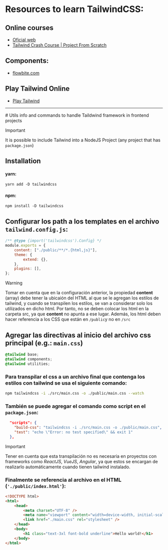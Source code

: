 # Resources to learn TailwindCSS:

## Online courses

-   [Oficial web](https://tailwindcss.com/docs/installation)
-   [Tailwind Crash Course | Project From Scratch](https://www.youtube.com/watch?v=dFgzHOX84xQ)

## Components:

-   [flowbite.com](https://flowbite.com/docs/components)

## Play Tailwind Online

-   [Play Tailwind](https://play.tailwindcss.com/)

<hr />
# Utils info and commands to handle Taildwind framework in frontend projects

> [!IMPORTANT]  
> It is possible to include Tailwind into a NodeJS Project (any project that has `package.json`)

## Installation

#### yarn:

```
yarn add -D tailwindcss
```

#### npm:

```
npm install -D tailwindcss
```

## Configurar los path a los templates en el archivo `tailwind.config.js`:

```javascript
/** @type {import('tailwindcss').Config} */
module.exports = {
    content: ["./public/**/*.{html,js}"],
    theme: {
        extend: {},
    },
    plugins: [],
};
```

> [!WARNING]  
> Tomar en cuenta que en la configuración anterior, la propiedad **content** (array) debe tener la ubicaión del HTML al que se le agregan los estilos de tailwind, y cuando se transpilen los estilos, se van a considerar solo los utilizados en dicho html. Por tanto, no se deben colocar los html en la carpeta src, ya que **content** no apunta a ese lugar. Además, los html deben hacer referencia a los CSS que están en `/public`y no en `/src`

## Agregar las directivas al inicio del archivo css principal (e.g.: `main.css`)

```css
@tailwind base;
@tailwind components;
@tailwind utilities;
```

### Para transpilar el css a un archivo final que contenga los estilos con tailwind se usa el siguiente comando:

```bash
npm tailwindcss -i ./src/main.css -o ./public/main.css --watch
```

### También se puede agregar el comando como script en el `package.json`:

```json
  "scripts": {
    "build-css": "tailwindcss -i ./src/main.css -o ./public/main.css",
    "test": "echo \"Error: no test specified\" && exit 1"
  },
```

> [!IMPORTANT]  
> Tener en cuenta que esta transpilación no es necesaria en proyectos con frameworks como _ReactJS_, _VueJS_, _Angular_, ya que estos se encargan de realizarlo automáticamente cuando tienen tailwind instalado.

### Finalmente se referencia al archivo en el HTML (`'./public/index.html'`):

```html
<!DOCTYPE html>
<html>
    <head>
        <meta charset="UTF-8" />
        <meta name="viewport" content="width=device-width, initial-scale=1.0" />
        <link href="./main.css" rel="stylesheet" />
    </head>
    <body>
        <h1 class="text-3xl font-bold underline">Hello world!</h1>
    </body>
</html>
```
